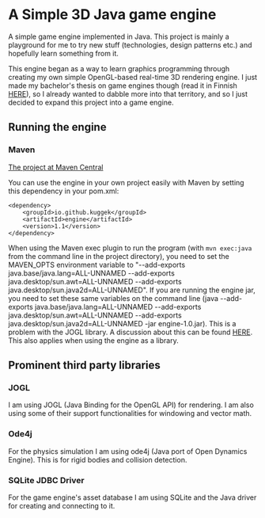 # A Simple 3D Java game engine
A simple game engine implemented in Java. This project is mainly a playground for me to try new stuff (technologies, design patterns etc.) and hopefully learn something from it.

This engine began as a way to learn graphics programming through creating my own simple OpenGL-based real-time 3D rendering engine. I just made my bachelor's thesis on game engines though (read it in Finnish [HERE](https://urn.fi/URN:NBN:fi:tuni-202405145803)), so I already wanted to dabble more into that territory, and so I just decided to expand this project into a game engine.
 
## Running the engine
### Maven
[The project at Maven Central](https://central.sonatype.com/artifact/io.github.kuggek/engine)

You can use the engine in your own project easily with Maven by setting this dependency in your pom.xml:
```
<dependency>
    <groupId>io.github.kuggek</groupId>
    <artifactId>engine</artifactId>
    <version>1.1</version>
</dependency>
```
When using the Maven exec plugin to run the program (with `mvn exec:java` from the command line in the project directory), you need to set the MAVEN_OPTS environment variable to "--add-exports java.base/java.lang=ALL-UNNAMED --add-exports java.desktop/sun.awt=ALL-UNNAMED --add-exports java.desktop/sun.java2d=ALL-UNNAMED". If you are running the engine jar, you need to set these same variables on the command line (java --add-exports java.base/java.lang=ALL-UNNAMED --add-exports java.desktop/sun.awt=ALL-UNNAMED --add-exports java.desktop/sun.java2d=ALL-UNNAMED -jar engine-1.0.jar). This is a problem with the JOGL library. A discussion about this can be found [HERE](https://jogamp.org/bugzilla/show_bug.cgi?id=1317). This also applies when using the engine as a library.

## Prominent third party libraries
### JOGL
I am using JOGL (Java Binding for the OpenGL API) for rendering. I am also using some of their support functionalities for windowing and vector math.

### Ode4j
For the physics simulation I am using ode4j (Java port of Open Dynamics Engine). This is for rigid bodies and collision detection.

### SQLite JDBC Driver
For the game engine's asset database I am using SQLite and the Java driver for creating and connecting to it.
